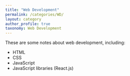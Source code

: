 ```yaml
---
title: "Web Development"
permalink: /categories/WD/
layout: category
author_profile: true
taxonomy: Web Development
---
```


These are some notes about web development, including:

- HTML
- CSS
- JavaScript
- JavaScript libraries (React.js)
